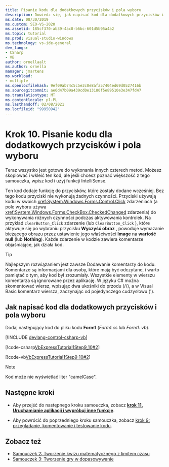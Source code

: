 ```yaml
---
title: Pisanie kodu dla dodatkowych przycisków i pola wyboru
description: Dowiedz się, jak napisać kod dla dodatkowych przycisków i pola wyboru w samouczku Tworzenie obrazu przeglądarki.
ms.date: 08/30/2019
ms.custom: SEO-VS-2020
ms.assetid: 185cf370-ab39-4ac0-b6bc-601d5b95a4a2
ms.topic: tutorial
ms.prod: visual-studio-windows
ms.technology: vs-ide-general
dev_langs:
- CSharp
- VB
author: ornellaalt
ms.author: ornella
manager: jmartens
ms.workload:
- multiple
ms.openlocfilehash: 9ef09ab74c5c5e3c0e8afa57404ed69d0527416b
ms.sourcegitcommit: ae6d47b09a439cd0e13180f5e89510e3e347fd47
ms.translationtype: MT
ms.contentlocale: pl-PL
ms.lasthandoff: 02/08/2021
ms.locfileid: "99950942"
---
```

# <a name="step-10-write-code-for-additional-buttons-and-a-check-box"></a>Krok 10. Pisanie kodu dla dodatkowych przycisków i pola wyboru

Teraz wszystko jest gotowe do wykonania innych czterech metod. Możesz skopiować i wkleić ten kod, ale jeśli chcesz poznać większość z tego samouczka, wpisz kod i użyj funkcji IntelliSense.

Ten kod dodaje funkcję do przycisków, które zostały dodane wcześniej. Bez tego kodu przyciski nie wykonują żadnych czynności. Przyciski używają kodu w swoich <xref:System.Windows.Forms.Control.Click> zdarzeniach (a pole wyboru używa <xref:System.Windows.Forms.CheckBox.CheckedChanged> zdarzenia) do wykonywania różnych czynności podczas aktywowania kontrolek. Na przykład `clearButton_Click` zdarzenie (lub `ClearButton_Click` ), które aktywuje się po wybraniu przycisku **Wyczyść obraz** , powoduje wymazanie bieżącego obrazu przez ustawienie jego właściwości **Image** na **wartość null** (lub **Nothing**). Każde zdarzenie w kodzie zawiera komentarze objaśniające, jak działa kod.

> [!TIP]
> Najlepszym rozwiązaniem jest zawsze Dodawanie komentarzy do kodu. Komentarze są informacjami dla osoby, które mają być odczytane, i warto pamiętać o tym, aby kod był zrozumiały. Wszystkie elementy w wierszu komentarza są ignorowane przez aplikację. W języku C# można skomentować wiersz, wpisując dwa ukośniki do przodu (//), a w Visual Basic komentarz wiersza, zaczynając od pojedynczego cudzysłowu (').

## <a name="how-to-write-code-for-additional-buttons-and-a-check-box"></a>Jak napisać kod dla dodatkowych przycisków i pola wyboru

Dodaj następujący kod do pliku kodu **Form1** (*Form1.cs* lub *Form1. vb*).

  [!INCLUDE [devlang-control-csharp-vb](./includes/devlang-control-csharp-vb.md)]

  [!code-csharp[VbExpressTutorial1Step9_10#2](../ide/codesnippet/CSharp/step-10-write-code-for-additional-buttons-and-a-check-box_1.cs)]

  [!code-vb[VbExpressTutorial1Step9_10#2](../ide/codesnippet/VisualBasic/step-10-write-code-for-additional-buttons-and-a-check-box_1.vb)]

> [!NOTE]
> Kod może nie wyświetlać liter "camelCase".

## <a name="next-steps"></a>Następne kroki

* Aby przejść do następnego kroku samouczka, zobacz **[krok 11. Uruchamianie aplikacji i wypróbuj inne funkcje](../ide/step-11-run-your-program-and-try-other-features.md)**.

* Aby powrócić do poprzedniego kroku samouczka, zobacz [krok 9: przeglądanie, komentowanie i testowanie kodu](../ide/step-9-review-comment-and-test-your-code.md).

## <a name="see-also"></a>Zobacz też

* [Samouczek 2: Tworzenie kwizu matematycznego z limitem czasu](tutorial-2-create-a-timed-math-quiz.md)
* [Samouczek 3: Tworzenie gry w dopasowywanie](tutorial-3-create-a-matching-game.md)
